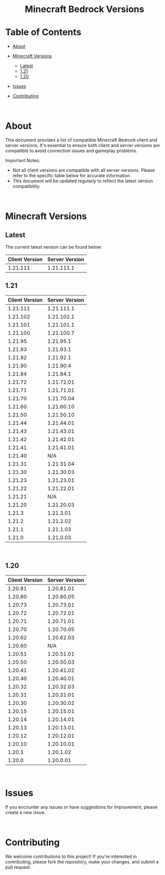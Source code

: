 <h1 align="center"> Minecraft Bedrock Versions</h1>



# Table of Contents

- [About](#about)

- [Minecraft Versions](#minecraft-versions)
    - [Latest](#latest)
    - [1.21](#121)
    - [1.20](#120)

- [Issues](#issues)
- [Contributing](#contributing)

</br>

# About

This document provides a list of compatible Minecraft Bedrock client and server versions. It's essential to ensure both client and server versions are compatible to avoid connection issues and gameplay problems.

Important Notes:

- Not all client versions are compatible with all server versions. Please refer to the specific table below for accurate information.
- This document will be updated regularly to reflect the latest version compatibility.

</br>

# Minecraft Versions

## Latest

The current latest version can be found below:

| Client Version | Server Version |
|---|---|
| 1.21.111 | 1.21.111.1 |

## 1.21
| Client Version | Server Version |
|---|---|
| 1.21.111 | 1.21.111.1 |
| 1.21.102 | 1.21.102.1 |
| 1.21.101 | 1.21.101.1 |
| 1.21.100 | 1.21.100.7 |
| 1.21.95 | 1.21.95.1 |
| 1.21.93 | 1.21.93.1 |
| 1.21.92 | 1.21.92.1 |
| 1.21.90 | 1.21.90.4 |
| 1.21.84 | 1.21.84.1 |
| 1.21.72 | 1.21.72.01 |
| 1.21.71 | 1.21.71.01 |
| 1.21.70 | 1.21.70.04|
| 1.21.60 | 1.21.60.10 |
| 1.21.50 | 1.21.50.10 |
| 1.21.44 | 1.21.44.01 |
| 1.21.43 | 1.21.43.01 |
| 1.21.42 | 1.21.42.01 |
| 1.21.41 | 1.21.41.01 |
| 1.21.40 | N/A |
| 1.21.31 | 1.21.31.04 |
| 1.21.30 | 1.21.30.03 |
| 1.21.23 | 1.21.23.01 |
| 1.21.22 | 1.21.22.01 |
| 1.21.21 | N/A |
| 1.21.20 | 1.21.20.03 |
| 1.21.3 | 1.21.3.01 |
| 1.21.2 | 1.21.2.02 |
| 1.21.1 | 1.21.1.03 |
| 1.21.0 | 1.21.0.03 |

</br>

## 1.20
| Client Version | Server Version |
|---|---|
| 1.20.81 | 1.20.81.01 |
| 1.20.80 | 1.20.80.05 |
| 1.20.73 | 1.20.73.01 |
| 1.20.72 | 1.20.72.01 |
| 1.20.71 | 1.20.71.01 |
| 1.20.70 | 1.20.70.05 |
| 1.20.62 | 1.20.62.03 |
| 1.20.60 | N/A |
| 1.20.51 | 1.20.51.01 |
| 1.20.50 | 1.20.50.03 |
| 1.20.41 | 1.20.41.02 |
| 1.20.40 | 1.20.40.01 |
| 1.20.32 | 1.20.32.03 |
| 1.20.31 | 1.20.31.01 |
| 1.20.30 | 1.20.30.02 |
| 1.20.15 | 1.20.15.01 |
| 1.20.14 | 1.20.14.01 |
| 1.20.13 | 1.20.13.01 |
| 1.20.12 | 1.20.12.01 |
| 1.20.10 | 1.20.10.01 |
| 1.20.1 | 1.20.1.02 |
| 1.20.0 | 1.20.0.01 |

</br>

# Issues
If you encounter any issues or have suggestions for improvement, please create a new issue.

</br>

# Contributing
We welcome contributions to this project! If you're interested in contributing, please fork the repository, make your changes, and submit a pull request.
